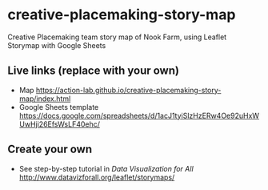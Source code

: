 # creative-placemaking-story-map
Creative Placemaking team story map of Nook Farm, using Leaflet Storymap with Google Sheets

## Live links (replace with your own)
- Map https://action-lab.github.io/creative-placemaking-story-map/index.html
- Google Sheets template https://docs.google.com/spreadsheets/d/1acJ1tyiSlzHzERw4Oe92uHxWUwHji26EfsWsLF40ehc/

## Create your own
- See step-by-step tutorial in *Data Visualization for All* http://www.datavizforall.org/leaflet/storymaps/
